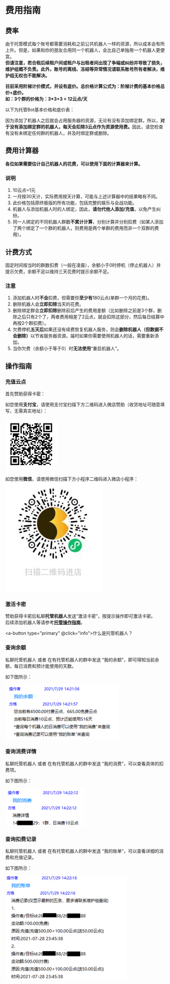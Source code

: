 # 费用指南
## 费率
由于托管模式每个账号都需要消耗和之前公共机器人一样的资源，所以成本会有所上升。但是，如果和你的朋友合用同一个机器人，会比自己单独用一个机器人更便宜。   
<b>但请注意，若合租后续租户间或租户与出租者间出现了争端或纠纷并导致了损失，维护组概不负责。此外，账号的离线、冻结等异常情况请联系账号所有者解决，维护组无权也不能解决。</b>

<B>目前采用阶梯计价模式，并设有底价。总价格计算公式为：阶梯计费的基本价格总价+底价。<br>如：3个群的价格为：3*3+3 = 12云点/天</b>
<p></p>

以下为托管Bot基本价格和底价表：
<template>
    <a-table :pagination=false :columns="columns" :data-source="data">
        <a slot="group_num" slot-scope="text">{{ text }}</a>
    </a-table>
</template>

因为添加了机器人之后就会占用服务器的资源，无论有没有添加绑定群。所以，<b>对于没有添加绑定群的机器人，每天会扣除3云点作为资源使用费。</b>因此，请您检查有没有未绑定任何群的机器人，并及时绑定群或删除。

## 费用计算器
<b>各位如果需要估计自己机器人的花费，可以使用下面的计算器来计算。</b>
<p></p>
<template>
    <div>
        <a-form-model ref="ruleForm" :model="form" :rules="rules" style="max-width: 400px;">
            <p>将会有多少群使用这个机器人呢？</p>
            <a-form-model-item ref="group" prop="group">
                <a-input type='number' v-model="form.group" placeholder="请输入你的预计使用群数"
                    oninput="if(value.length>3)value=value.slice(0,3)" />
            </a-form-model-item>
            <p>这个机器人您预计将要使用多久？</p>
            <a-form-model-item ref="usetime" prop="usetime">
                <a-input type='number' v-model="form.usetime" placeholder="请输入你的预计使用时间"
                    oninput="if(value.length>2)value=value.slice(0,2)">
                    <a-select slot="addonAfter" style="width: 80px" v-model="time_unit">
                        <a-select-option value="天">
                            &nbsp;&nbsp;天
                        </a-select-option>
                        <a-select-option value="月">
                            &nbsp;&nbsp;月
                        </a-select-option>
                        <a-select-option value="年">
                            &nbsp;&nbsp;年
                        </a-select-option>
                    </a-select>
                </a-input>
            </a-form-model-item>
            <a-form-model-item>{{getPrice}}</a-form-model-item>
        </a-form-model>
    </div>
</template>

### 说明
1. 10云点=1元
2. 一月按30天计，实际费用按天计算，可能与上述计算器中的结果略有不同。
3. 此价格包括原终极版的所有功能，包括完整的娱乐与会战功能。
4. 机器人与添加机器人时的人绑定，因此，<b>请勿代他人添加/充值</b>，以免产生纠纷。
5. 同一人绑定的不同机器人群数<B>不累计计算</B>，分别计算并分别扣费（如某人添加了两个绑定了一个群的机器人，则费用是两个单群的费用而非一个双群的费用）。

## 计费方式
固定时间按当时的群数扣费（一般在凌晨），余额小于0时停机（停止机器人）并提示欠费，余额不足以维持三天花费时提示余额不足。

### 注意
1. 添加机器人时<b>不会</b>扣费，但需要你<b>至少有</b>180云点(单群一个月的花费)。
2. 删除机器人会<b>立即扣除</b>当天的花费。
3. 删除绑定群会<b>立即扣除</b>删除前后产生的费用差额（比如删除之前是3个群，删除之后只有2个了，两者费用相差了2云点，就会扣除这部分，然后每日结算中再按2个群扣费）。
4. 欠费停机<b>五天后</b>如果还没有续费恢复机器人服务，则会<b>删除机器人（但数据不会删除）</B>以节省服务器资源。届时如果你需要使用机器人的话，需要重新添加。
5. 当你欠费（余额小于等于0）时<b>无法使用</b>“重启机器人”。


## 操作指南

### 充值云点
首先赞助获得卡密：

如您使用<b>支付宝</b>，请使用支付宝扫描下方二维码进入微店赞助（收货地址可随意填写，无需真实地址）：

<img src="../.vuepress/public/images/hosting/shop_web.png"></img>

如您使用<b>微信</b>，请使用微信扫描下方小程序二维码进入微店小程序：  
<img src="../.vuepress/public/images/hosting/shop_quickapp.png"></img>

<p></p>

### 激活卡密
赞助获得卡密后私聊<B>托管机器人</b>发送“激活卡密”，按提示操作即可激活卡密。  
后续添加机器人等请参考<b><a href="/hosting">托管操作指南</a></b>。

<a-button type="primary" @click="info">什么是托管机器人？</a-button>

### 查询余额
私聊托管机器人 或者 在有托管机器人的群中发送 “我的余额”，即可得知当前余额，每日消费和预计能使用的天数。

<p>如下图所示：</p>

<img src="../.vuepress/public/images/hosting/my-balance.png"></img>

### 查询消费详情
私聊托管机器人 或者 在有托管机器人的群中发送 “我的消费”，可以查看具体的扣费项。

<p>如下图所示：</p>

<img src="../.vuepress/public/images/hosting/my-charge-detail.png"></img>

### 查询扣费记录
私聊托管机器人 或者 在有托管机器人的群中发送 “我的账单”，可以查看详细的消费和充值记录。

<p>如下图所示：</p>

<img src="../.vuepress/public/images/hosting/my-bill.png"></img>



<script>
    const columns = [
        {
            title: '绑定的群数(个)',
            dataIndex: 'group_num',
            key: 'group_num',
            scopedSlots: { customRender: 'group_num' },
        },
        {
            title: '每群单价(云点/天)',
            dataIndex: 'unit_price',
            key: 'unit_price'
        },
        {
            title: '底价(云点/天)',
            dataIndex: 'base_price',
            key: 'base_price'
        }

    ];

    const data = [
        {
            key: '2',
            group_num: '1~5',
            unit_price: 3,
            base_price:3
        },
        {
            key: '3',
            group_num: '6~10',
            unit_price: 2,
            base_price:3
        },
        {
            key: '4',
            group_num: '11~15',
            unit_price: 1.8,
            base_price:3
        },
        {
            key: '5',
            group_num: '16~40',
            unit_price: 1.6,
            base_price:3
        },
        {
            key: '6',
            group_num: '41~',
            unit_price: 1.5,
            base_price:3
        },
    ];
    const ladder = { 0: 3, 6: 2, 11: 1.8, 16: 1.6, 41: 1.5 }
    import { Modal } from 'ant-design-vue';
    export default {
        data() {
            return {
                data,
                columns,
                ladder,
                time_unit: '天',
                form: {
                    group: undefined,
                    usetime: undefined
                },
                rules: {
                    group: [
                        { required: true, message: '群数量不能为空', trigger: 'blur' }
                    ]
                },
            };
        },
        methods: {
            info() {
                this.$info({
                    title: '托管机器人是哪个！！！',
                    content: h => <b><font color="red">托管机器人</font>是指您自己托管于本平台享受服务的机器人或者我提供的用于查询、处理业务的机器人（如：3367336630 或 1406364929，请先加好友，如果加了好友还没反应，请试下另外一个）。<font color="red">以下所有操作和指令 私聊任何托管机器人进行 或者 在任何托管机器人在的群聊进行 均可，有特别说明的除外（请不要私聊被冻结/离线的机器人）。</font></b>,
                    onOk() { },
                    okText: '我知道了'
                });
            },
            timeConversion(time, unit) {
                if (unit == '年') {
                    return time * 365
                }
                else if (unit == '月') {
                    return time * 30
                }
                else return time
            },
            groupConsumption(num) {
                let total_fee = 0, unit_price = 0, k = 0
                if (num == 0) {
                    return ladder[0]
                }
                let range = parseInt(num) + 1
                for (let i = 1; i < range; i++) {
                    k = i
                    while (true) {
                        if (k < 0) throw 'ValueError';
                        unit_price = ladder[k]
                        if (unit_price != undefined) {
                            break
                        } else {
                            k -= 1
                        }
                    }
                    total_fee += unit_price
                }
                return total_fee + 3
            }
        },
        computed: {
            getPrice() {
                let result = '', average, total, days
                if (this.form.group != undefined) {
                    average = this.groupConsumption(this.form.group).toFixed(2)
                    result += `每日预计消耗${average}云点`
                }
                if (this.form.group != undefined && this.form.usetime != undefined) {
                    days = this.timeConversion(this.form.usetime, this.time_unit)
                    total = (days * average).toFixed(2)
                    result += `，${this.form.usetime}${this.time_unit}(${days}天)预计需要${total}云点`
                }
                return result
            }
        }
    };
</script>